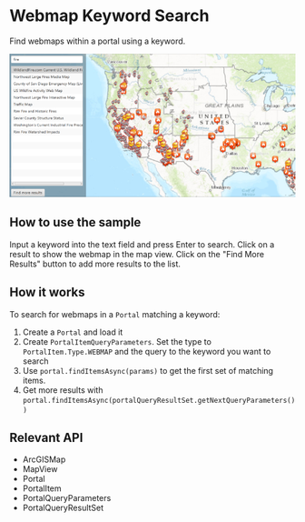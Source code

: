 # Webmap Keyword Search

Find webmaps within a portal using a keyword.

![](WebmapKeywordSearch.png)

## How to use the sample

Input a keyword into the text field and press Enter to search. Click on a result to show the webmap in the map view. 
Click on the "Find More Results" button to add more results to the list.

## How it works

To search for webmaps in a `Portal` matching a keyword:

1.  Create a `Portal` and load it
2.  Create `PortalItemQueryParameters`. Set the type to `PortalItem.Type.WEBMAP` and the 
  query to the keyword you want to search
3.  Use `portal.findItemsAsync(params)` to get the first set of matching items.
4.  Get more results with `portal.findItemsAsync(portalQueryResultSet.getNextQueryParameters())`

## Relevant API

*   ArcGISMap
*   MapView
*   Portal
*   PortalItem
*   PortalQueryParameters
*   PortalQueryResultSet

